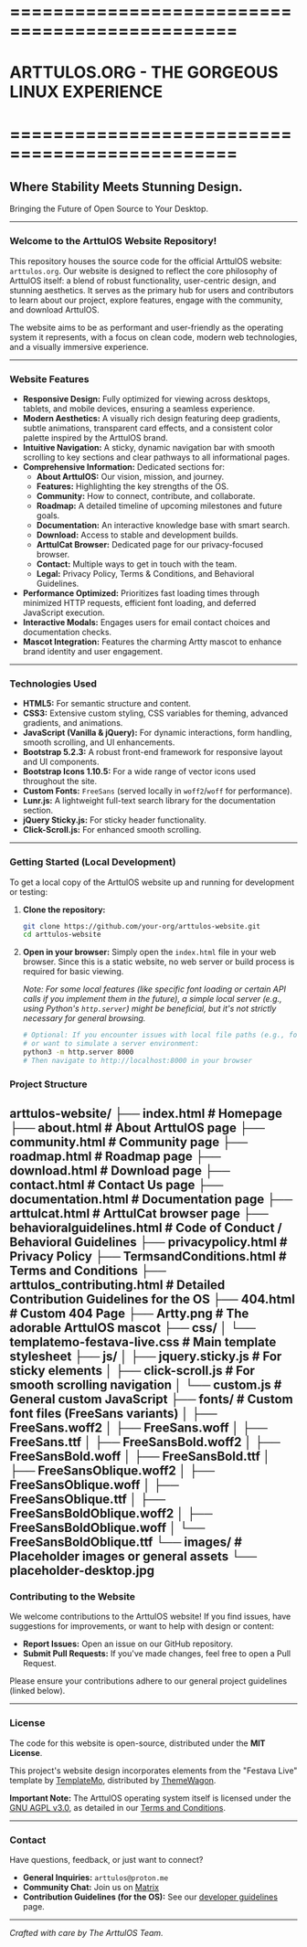 # ===============================================
# ARTTULOS.ORG - THE GORGEOUS LINUX EXPERIENCE
# ===============================================

## Where Stability Meets Stunning Design.
Bringing the Future of Open Source to Your Desktop.

---

### **Welcome to the ArttulOS Website Repository!**

This repository houses the source code for the official ArttulOS website: `arttulos.org`. Our website is designed to reflect the core philosophy of ArttulOS itself: a blend of robust functionality, user-centric design, and stunning aesthetics. It serves as the primary hub for users and contributors to learn about our project, explore features, engage with the community, and download ArttulOS.

The website aims to be as performant and user-friendly as the operating system it represents, with a focus on clean code, modern web technologies, and a visually immersive experience.

---

### **Website Features**

*   **Responsive Design:** Fully optimized for viewing across desktops, tablets, and mobile devices, ensuring a seamless experience.
*   **Modern Aesthetics:** A visually rich design featuring deep gradients, subtle animations, transparent card effects, and a consistent color palette inspired by the ArttulOS brand.
*   **Intuitive Navigation:** A sticky, dynamic navigation bar with smooth scrolling to key sections and clear pathways to all informational pages.
*   **Comprehensive Information:** Dedicated sections for:
    *   **About ArttulOS:** Our vision, mission, and journey.
    *   **Features:** Highlighting the key strengths of the OS.
    *   **Community:** How to connect, contribute, and collaborate.
    *   **Roadmap:** A detailed timeline of upcoming milestones and future goals.
    *   **Documentation:** An interactive knowledge base with smart search.
    *   **Download:** Access to stable and development builds.
    *   **ArttulCat Browser:** Dedicated page for our privacy-focused browser.
    *   **Contact:** Multiple ways to get in touch with the team.
    *   **Legal:** Privacy Policy, Terms & Conditions, and Behavioral Guidelines.
*   **Performance Optimized:** Prioritizes fast loading times through minimized HTTP requests, efficient font loading, and deferred JavaScript execution.
*   **Interactive Modals:** Engages users for email contact choices and documentation checks.
*   **Mascot Integration:** Features the charming Artty mascot to enhance brand identity and user engagement.

---

### **Technologies Used**

*   **HTML5:** For semantic structure and content.
*   **CSS3:** Extensive custom styling, CSS variables for theming, advanced gradients, and animations.
*   **JavaScript (Vanilla & jQuery):** For dynamic interactions, form handling, smooth scrolling, and UI enhancements.
*   **Bootstrap 5.2.3:** A robust front-end framework for responsive layout and UI components.
*   **Bootstrap Icons 1.10.5:** For a wide range of vector icons used throughout the site.
*   **Custom Fonts:** `FreeSans` (served locally in `woff2`/`woff` for performance).
*   **Lunr.js:** A lightweight full-text search library for the documentation section.
*   **jQuery Sticky.js:** For sticky header functionality.
*   **Click-Scroll.js:** For enhanced smooth scrolling.

---

### **Getting Started (Local Development)**

To get a local copy of the ArttulOS website up and running for development or testing:

1.  **Clone the repository:**
    ```bash
    git clone https://github.com/your-org/arttulos-website.git
    cd arttulos-website
    ```
2.  **Open in your browser:**
    Simply open the `index.html` file in your web browser. Since this is a static website, no web server or build process is required for basic viewing.

    *Note: For some local features (like specific font loading or certain API calls if you implement them in the future), a simple local server (e.g., using Python's `http.server`) might be beneficial, but it's not strictly necessary for general browsing.*

    ```bash
    # Optional: If you encounter issues with local file paths (e.g., fonts)
    # or want to simulate a server environment:
    python3 -m http.server 8000
    # Then navigate to http://localhost:8000 in your browser
    ```

### **Project Structure**
arttulos-website/
├── index.html # Homepage
├── about.html # About ArttulOS page
├── community.html # Community page
├── roadmap.html # Roadmap page
├── download.html # Download page
├── contact.html # Contact Us page
├── documentation.html # Documentation page
├── arttulcat.html # ArttulCat browser page
├── behavioralguidelines.html # Code of Conduct / Behavioral Guidelines
├── privacypolicy.html # Privacy Policy
├── TermsandConditions.html # Terms and Conditions
├── arttulos_contributing.html # Detailed Contribution Guidelines for the OS
├── 404.html # Custom 404 Page
├── Artty.png # The adorable ArttulOS mascot
├── css/
│ └── templatemo-festava-live.css # Main template stylesheet
├── js/
│ ├── jquery.sticky.js # For sticky elements
│ ├── click-scroll.js # For smooth scrolling navigation
│ └── custom.js # General custom JavaScript
├── fonts/ # Custom font files (FreeSans variants)
│ ├── FreeSans.woff2
│ ├── FreeSans.woff
│ ├── FreeSans.ttf
│ ├── FreeSansBold.woff2
│ ├── FreeSansBold.woff
│ ├── FreeSansBold.ttf
│ ├── FreeSansOblique.woff2
│ ├── FreeSansOblique.woff
│ ├── FreeSansOblique.ttf
│ ├── FreeSansBoldOblique.woff2
│ ├── FreeSansBoldOblique.woff
│ └── FreeSansBoldOblique.ttf
└── images/ # Placeholder images or general assets
└── placeholder-desktop.jpg
---

### **Contributing to the Website**

We welcome contributions to the ArttulOS website! If you find issues, have suggestions for improvements, or want to help with design or content:

*   **Report Issues:** Open an issue on our GitHub repository.
*   **Submit Pull Requests:** If you've made changes, feel free to open a Pull Request.

Please ensure your contributions adhere to our general project guidelines (linked below).

---

### **License**

The code for this website is open-source, distributed under the **MIT License**.

This project's website design incorporates elements from the "Festava Live" template by [TemplateMo](https://templatemo.com/tm-583-festava-live), distributed by [ThemeWagon](https://themewagon.com).

**Important Note:** The ArttulOS operating system itself is licensed under the [GNU AGPL v3.0](https://www.gnu.org/licenses/agpl-3.0.html), as detailed in our [Terms and Conditions](TermsandConditions.html).

---

### **Contact**

Have questions, feedback, or just want to connect?

*   **General Inquiries:** `arttulos@proton.me`
*   **Community Chat:** Join us on [Matrix](https://matrix.to/#/#arttulos:matrix.org)
*   **Contribution Guidelines (for the OS):** See our [developer guidelines](arttulos_contributing.html) page.

---
*Crafted with care by The ArttulOS Team.*

